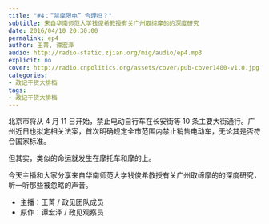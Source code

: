 ```yaml
---
title: "#4：“禁摩限电” 合理吗？"
subtitle: 来自华南师范大学钱俊希教授有关广州取缔摩的的深度研究
date: 2016/04/10 20:30:00
permalink: ep4
author: 王菁, 谭宏泽
audio: http://radio-static.zjian.org/mig/audio/ep4.mp3
explicit: no
cover: http://radio.cnpolitics.org/assets/cover/pub-cover1400-v1.0.jpg
categories:
- 政记干货大排档
tags:
- 政记干货大排档
---
```


北京市将从 4 月 11 日开始，禁止电动自行车在长安街等 10 条主要大街通行。广州近日也拟定相关法案，首次明确规定全市范围内禁止销售电动车，无论其是否符合国家标准。

但其实，类似的命运就发生在摩托车和摩的上。

今天主播和大家分享来自华南师范大学钱俊希教授有关广州取缔摩的的深度研究，听一听那些被忽略的声音。

- 主播：王菁 / 政见团队成员
- 原作：谭宏泽 / 政见观察员
